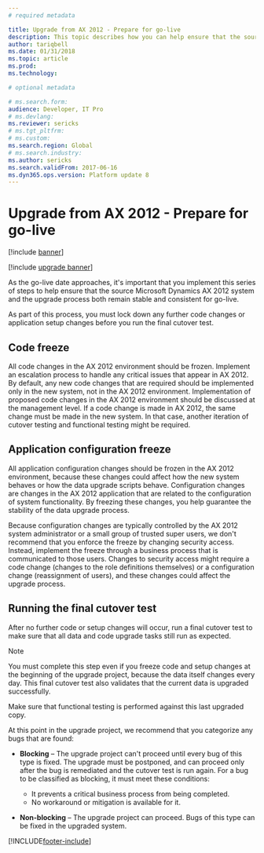 ```yaml
---
# required metadata

title: Upgrade from AX 2012 - Prepare for go-live
description: This topic describes how you can help ensure that the source Dynamics AX 2012 system and the upgrade process remain stable and consistent for go-live.
author: tariqbell
ms.date: 01/31/2018
ms.topic: article
ms.prod: 
ms.technology: 

# optional metadata

# ms.search.form: 
audience: Developer, IT Pro
# ms.devlang: 
ms.reviewer: sericks
# ms.tgt_pltfrm: 
# ms.custom: 
ms.search.region: Global
# ms.search.industry: 
ms.author: sericks
ms.search.validFrom: 2017-06-16
ms.dyn365.ops.version: Platform update 8
---
```


# Upgrade from AX 2012 - Prepare for go-live

[!include [banner](../includes/banner.md)]

[!include [upgrade banner](../includes/upgrade-banner.md)]

As the go-live date approaches, it's important that you implement this series of steps to help ensure that the source Microsoft Dynamics AX 2012 system and the upgrade process both remain stable and consistent for go-live.

As part of this process, you must lock down any further code changes or application setup changes before you run the final cutover test.

## Code freeze

All code changes in the AX 2012 environment should be frozen. Implement an escalation process to handle any critical issues that appear in AX 2012. By default, any new code changes that are required should be implemented only in the new system, not in the AX 2012 environment. Implementation of proposed code changes in the AX 2012 environment should be discussed at the management level. If a code change is made in AX 2012, the same change must be made in the new system. In that case, another iteration of cutover testing and functional testing might be required.

## Application configuration freeze

All application configuration changes should be frozen in the AX 2012 environment, because these changes could affect how the new system behaves or how the data upgrade scripts behave. Configuration changes are changes in the AX 2012 application that are related to the configuration of system functionality. By freezing these changes, you help guarantee the stability of the data upgrade process.

Because configuration changes are typically controlled by the AX 2012 system administrator or a small group of trusted super users, we don't recommend that you enforce the freeze by changing security access. Instead, implement the freeze through a business process that is communicated to those users. Changes to security access might require a code change (changes to the role definitions themselves) or a configuration change (reassignment of users), and these changes could affect the upgrade process.

## Running the final cutover test

After no further code or setup changes will occur, run a final cutover test to make sure that all data and code upgrade tasks still run as expected.

> [!NOTE]
> You must complete this step even if you freeze code and setup changes at the beginning of the upgrade project, because the data itself changes every day. This final cutover test also validates that the current data is upgraded successfully.

Make sure that functional testing is performed against this last upgraded copy.

At this point in the upgrade project, we recommend that you categorize any bugs that are found:
- **Blocking** – The upgrade project can't proceed until every bug of this type is fixed. The upgrade must be postponed, and can proceed only after the bug is remediated and the cutover test is run again. For a bug to be classified as blocking, it must meet these conditions:

    - It prevents a critical business process from being completed.
    - No workaround or mitigation is available for it.

- **Non-blocking** – The upgrade project can proceed. Bugs of this type can be fixed in the upgraded system.


[!INCLUDE[footer-include](../../../includes/footer-banner.md)]